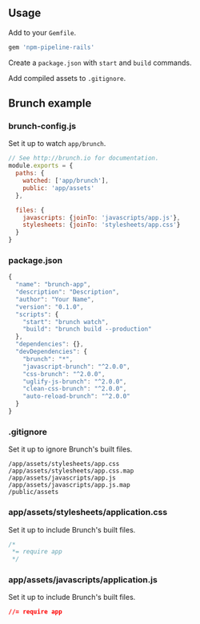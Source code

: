 ## Usage

Add to your `Gemfile`.

```rb
gem 'npm-pipeline-rails'
```

Create a `package.json` with `start` and `build` commands.

Add compiled assets to `.gitignore`.

## Brunch example

### brunch-config.js

Set it up to watch `app/brunch`.

```js
// See http://brunch.io for documentation.
module.exports = {
  paths: {
    watched: ['app/brunch'],
    public: 'app/assets'
  },

  files: {
    javascripts: {joinTo: 'javascripts/app.js'},
    stylesheets: {joinTo: 'stylesheets/app.css'}
  }
}
```

### package.json

```js
{
  "name": "brunch-app",
  "description": "Description",
  "author": "Your Name",
  "version": "0.1.0",
  "scripts": {
    "start": "brunch watch",
    "build": "brunch build --production"
  },
  "dependencies": {},
  "devDependencies": {
    "brunch": "*",
    "javascript-brunch": "^2.0.0",
    "css-brunch": "^2.0.0",
    "uglify-js-brunch": "^2.0.0",
    "clean-css-brunch": "^2.0.0",
    "auto-reload-brunch": "^2.0.0"
  }
}
```

### .gitignore

Set it up to ignore Brunch's built files.

```
/app/assets/stylesheets/app.css
/app/assets/stylesheets/app.css.map
/app/assets/javascripts/app.js
/app/assets/javascripts/app.js.map
/public/assets
```

### app/assets/stylesheets/application.css

Set it up to include Brunch's built files.

```css
/*
 *= require app
 */
```

### app/assets/javascripts/application.js

Set it up to include Brunch's built files.

```css
//= require app
```
